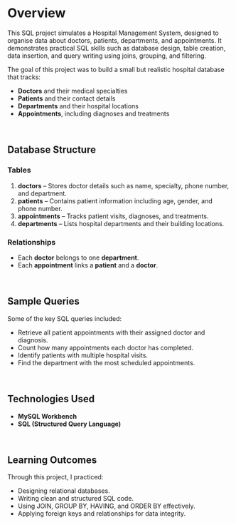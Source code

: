 # Overview
This SQL project simulates a Hospital Management System, designed to organise data about doctors, patients, departments, and appointments. It demonstrates practical SQL skills such as database design, table creation, data insertion, and query writing using joins, grouping, and filtering. 

The goal of this project was to build a small but realistic hospital database that tracks:
- **Doctors** and their medical specialties
- **Patients** and their contact details
- **Departments** and their hospital locations
- **Appointments**, including diagnoses and treatments
<br>

## Database Structure

### Tables
1. **doctors** – Stores doctor details such as name, specialty, phone number, and department.
2. **patients** – Contains patient information including age, gender, and phone number.
3. **appointments** – Tracks patient visits, diagnoses, and treatments.
4. **departments** – Lists hospital departments and their building locations.

### Relationships
- Each **doctor** belongs to one **department**.
- Each **appointment** links a **patient** and a **doctor**.
<br>

## Sample Queries
Some of the key SQL queries included:
- Retrieve all patient appointments with their assigned doctor and diagnosis.
- Count how many appointments each doctor has completed.
- Identify patients with multiple hospital visits.
- Find the department with the most scheduled appointments.
<br>

## Technologies Used
- **MySQL Workbench**
- **SQL (Structured Query Language)**
<br>

## Learning Outcomes
Through this project, I practiced:
- Designing relational databases.
- Writing clean and structured SQL code.
- Using JOIN, GROUP BY, HAVING, and ORDER BY effectively.
- Applying foreign keys and relationships for data integrity.
